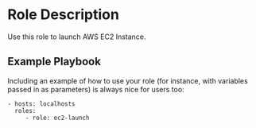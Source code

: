 Role Description
=========
Use this role to launch AWS EC2 Instance.


Example Playbook
----------------

Including an example of how to use your role (for instance, with variables passed in as parameters) is always nice for users too:

    - hosts: localhosts
      roles:
         - role: ec2-launch
